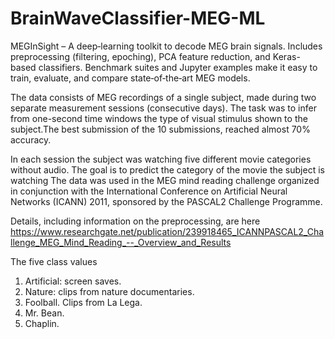 # BrainWaveClassifier-MEG-ML
MEGInSight – A deep‑learning toolkit to decode MEG brain signals. Includes preprocessing (filtering, epoching), PCA feature reduction, and Keras-based classifiers. Benchmark suites and Jupyter examples make it easy to train, evaluate, and compare state‑of‑the‑art MEG models.


The data consists of MEG recordings of a single subject, made during two separate measurement sessions (consecutive days). The task was to infer from one-second time windows the type of visual stimulus shown to the subject.The best submission of the 10 submissions, reached almost 70% accuracy.

In each session the subject was watching five different movie categories without audio. The goal is to predict the category of the movie the subject is watching The data was used in the MEG mind reading challenge organized in conjunction with the International Conference on Artificial Neural Networks (ICANN) 2011, sponsored by the PASCAL2 Challenge Programme.

Details, including information on the preprocessing, are here https://www.researchgate.net/publication/239918465_ICANNPASCAL2_Challenge_MEG_Mind_Reading_--_Overview_and_Results 

The five class values 

1. Artificial: screen saves.
2. Nature: clips from nature documentaries.
3. Foolball. Clips from La Lega.
4. Mr. Bean.
5. Chaplin.
